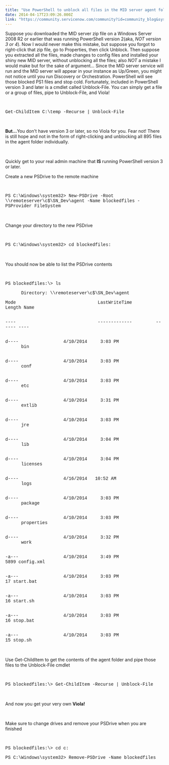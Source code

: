 ```yaml
---
title: "Use PowerShell to unblock all files in the MID server agent folder"
date: 2014-04-17T23:09:26.000Z
link: "https://community.servicenow.com/community?id=community_blog&sys_id=53bd2ea9dbd0dbc01dcaf3231f96198b"
---
```

<p class="p1"><span class="s1">Suppose you downloaded the MID server zip file on a Windows Server 2008 R2 or earlier that was running PowerShell version 2(aka, <em>NOT version 3 or 4</em>). Now I would never make this mistake, but suppose you forgot to right-click that zip file, go to Properties, then click Unblock. Then suppose you extracted all the files, made changes to config files and installed your shiny new MID server, without unblocking all the files; also <em>NOT</em> a mistake I would make but for the sake of argument… Since the MID server service will run and the MID server will appear in your instance as Up/Green, you might not notice until you run Discovery or Orchestration. PowerShell will see those blocked PS1 files and stop cold. Fortunately, included in PowerShell version 3 and later is a cmdlet called Unblock-File. You can simply get a file or a group of files, pipe to Unblock-File, and Viola!</span></p><p class="p1"><span class="s1"><br/></span></p><p class="p2"></p><p class="p3"><span style="font-family: 'courier new', courier;">Get-ChildItem C:\temp -Recurse | Unblock-File</span></p><p class="p3"><span style="font-family: 'courier new', courier;"><br/></span></p><p class="p2"></p><p class="p1"><span class="s1"><strong>But…</strong>You don't have version 3 or later, so no Viola for you. Fear not! There is still hope and not in the form of right-clicking and unblocking all 895 files in the agent folder individually.</span></p><p class="p1"><span class="s1"><br/></span></p><p class="p2"></p><p class="p1"><span class="s1">Quickly get to your real admin machine that <strong>IS</strong> running PowerShell version 3 or later.</span></p><p class="p1"><span class="s1">Create a new PSDrive to the remote machine</span></p><p class="p1"><span class="s1"><br/></span></p><p class="p2"></p><p class="p3"><span style="font-family: 'courier new', courier;">PS C:\Windows\system32&gt; New-PSDrive -Root \\remoteserver\c$\SN_Dev\agent -Name blockedfiles -PSProvider FileSystem</span></p><p class="p4"></p><p class="p1"><span class="s1"><br/></span></p><p class="p1"><span class="s1">Change your directory to the new PSDrive</span></p><p class="p1"><span class="s1"><br/></span></p><p class="p2"></p><p class="p3"><span style="font-family: 'courier new', courier;">PS C:\Windows\system32&gt; cd blockedfiles:</span></p><p class="p4"></p><p class="p1"><span class="s1"><br/></span></p><p class="p1"><span class="s1">You should now be able to list the PSDrive contents</span></p><p class="p1"><span class="s1"><br/></span></p><p class="p2"></p><p class="p3"><span style="font-family: 'courier new', courier;">PS blockedfiles:\&gt; ls</span></p><p class="p4"></p><p class="p3"><span class="s1" style="font-family: 'courier new', courier;">       Directory: \\remoteserver\c$\SN_Dev\agent</span></p><p class="p4"></p><p class="p4"></p><p class="p3"><span class="s1" style="font-family: 'courier new', courier;">Mode                               LastWriteTime         Length Name                                                                   </span></p><p class="p3"><span class="s1" style="font-family: 'courier new', courier;">----                               -------------         ------ ----                                                                   </span></p><p class="p3"><span class="s1" style="font-family: 'courier new', courier;">d----                 4/10/2014     3:03 PM                       bin                                                                     </span></p><p class="p3"><span class="s1" style="font-family: 'courier new', courier;">d----                 4/10/2014     3:03 PM                       conf                                                                   </span></p><p class="p3"><span class="s1" style="font-family: 'courier new', courier;">d----                 4/10/2014     3:03 PM                       etc                                                                     </span></p><p class="p3"><span class="s1" style="font-family: 'courier new', courier;">d----                 4/10/2014     3:31 PM                       extlib                                                               </span></p><p class="p3"><span class="s1" style="font-family: 'courier new', courier;">d----                 4/10/2014     3:03 PM                       jre                                                                     </span></p><p class="p3"><span class="s1" style="font-family: 'courier new', courier;">d----                 4/10/2014     3:04 PM                       lib                                                                     </span></p><p class="p3"><span class="s1" style="font-family: 'courier new', courier;">d----                 4/10/2014     3:04 PM                       licenses                                                           </span></p><p class="p3"><span class="s1" style="font-family: 'courier new', courier;">d----                 4/16/2014   10:52 AM                       logs                                                                   </span></p><p class="p3"><span class="s1" style="font-family: 'courier new', courier;">d----                 4/10/2014     3:03 PM                       package                                                             </span></p><p class="p3"><span class="s1" style="font-family: 'courier new', courier;">d----                 4/10/2014     3:03 PM                       properties                                                       </span></p><p class="p3"><span class="s1" style="font-family: 'courier new', courier;">d----                 4/10/2014     3:32 PM                       work                                                                   </span></p><p class="p3"><span class="s1" style="font-family: 'courier new', courier;">-a---                 4/10/2014     3:49 PM             5899 config.xml                                                       </span></p><p class="p3"><span class="s1" style="font-family: 'courier new', courier;">-a---                 4/10/2014     3:03 PM                 17 start.bat                                                         </span></p><p class="p3"><span style="font-family: 'courier new', courier;">-a---                 4/10/2014     3:03 PM                 16 start.sh                                                           </span></p><p class="p1"><span style="font-family: 'courier new', courier;">-a---                 4/10/2014     3:03 PM                 16 stop.bat                                                           </span></p><p class="p1"><span style="font-family: 'courier new', courier;">-a---                 4/10/2014     3:03 PM                 15 stop.sh</span></p><p class="p2"></p><p class="p3"><span class="s1"><br/></span></p><p class="p3"><span class="s1">Use Get-ChildItem to get the contents of the agent folder and pipe those files to the Unblock-File cmdlet</span></p><p class="p2"></p><p class="p1"><span class="s1"><br/></span></p><p class="p1"><span style="font-family: 'courier new', courier;">PS blockedfiles:\&gt; Get-ChildItem -Recurse | Unblock-File</span></p><p class="p2"></p><p class="p3"><span class="s1"><br/></span></p><p class="p3"><span class="s1">And now you get your very own <strong>Viola!</strong></span></p><p class="p3"><span class="s1"><strong><br/></strong></span></p><p class="p2"></p><p class="p3"><span class="s1">Make sure to change drives and remove your PSDrive when you are finished</span></p><p class="p3"><span class="s1"><br/></span></p><p class="p2"></p><p class="p1"><span style="font-family: 'courier new', courier;">PS blockedfiles:\&gt; cd c:</span></p><p class="p1"><span style="font-family: 'courier new', courier;">PS C:\Windows\system32&gt; Remove-PSDrive -Name blockedfiles</span></p>